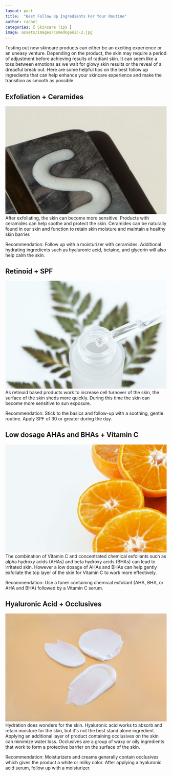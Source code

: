 ```yaml
---
layout: post
title:  "Best Follow Up Ingredients For Your Routine"
author: rachel
categories: [ Skincare Tips ]
image: assets/images/comedogenic-2.jpg
---
```


Testing out new skincare products can either be an exciting experience or an uneasy venture. Depending on the product, the skin may require a period of adjustment before achieving results of radiant skin. It can seem like a toss between emotions as we wait for glowy skin results or the reveal of a dreadful break out.  Here are some helpful tips on the best follow up ingredients that can help enhance your skincare experience and make the transition as smooth as possible. 

## Exfoliation + Ceramides

![](\assets\images\texture.jpg)After exfoliating, the skin can become more sensitive. Products with ceramides can help soothe and protect the skin. Ceramides can be naturally found in our skin and function to retain skin moisture and maintain a healthy skin barrier. 

Recommendation: Follow up with a moisturizer with ceramides. Additional hydrating ingredients such as hyaluronic acid, betaine, and glycerin will also help calm the skin.

## Retinoid + SPF

![](\assets\images\active.jpg)As retinoid based products work to increase cell turnover of the skin, the surface of the skin sheds more quickly. During this time the skin can become more sensitive to sun exposure. 

Recommendation: Stick to the basics and follow-up with a soothing, gentle routine. Apply SPF of 30 or greater during the day.

## Low dosage AHAs and BHAs + Vitamin C

![](\assets\images\citrus.jpg)The combination of Vitamin C and concentrated chemical exfoliants such as alpha hydroxy acids (AHAs) and beta hydroxy acids (BHAs) can lead to irritated skin. However a low dosage of AHAs and BHAs can help gently exfoliate the top layer of the skin for Vitamin C to work more effectively. 

Recommendation: Use a toner containing chemical exfoliant (AHA, BHA, or AHA and BHA) followed by a Vitamin C serum.

## Hyaluronic Acid + Occlusives

![](\assets\images\occlusives.jpg)Hydration does wonders for the skin. Hyaluronic acid works to absorb and retain moisture for the skin, but it's not the best stand alone ingredient. Applying an additional layer of product containing occlusives on the skin can minimize water loss. Occlusives are a group of waxy or oily ingredients that work to form a protective barrier on the surface of the skin.

Recommendation: Moisturizers and creams generally contain occlusives which gives the product a white or milky color.  After applying a hyaluronic acid serum, follow up with a moisturizer.
